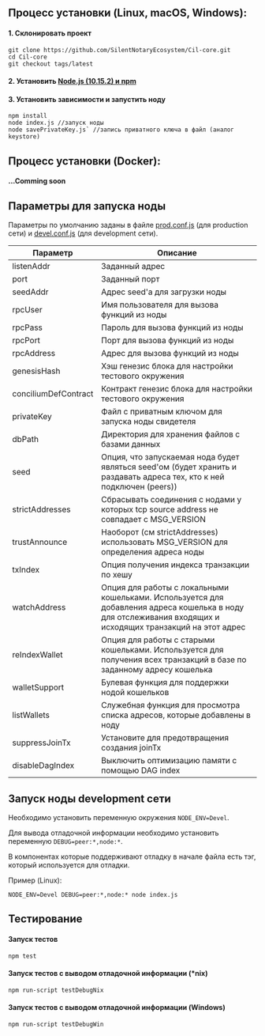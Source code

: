 ## Процесс установки (Linux, macOS, Windows):

#### 1. Склонировать проект

```
git clone https://github.com/SilentNotaryEcosystem/Cil-core.git
cd Cil-core
git checkout tags/latest
```

#### 2. Установить [Node.js (10.15.2) и npm](https://nodejs.org/dist/v10.15.2/node-v10.15.2.pkg)

#### 3. Установить зависимости и запустить ноду

```
npm install
node index.js //запуск ноды
node savePrivateKey.js` //запись приватного ключа в файл (аналог keystore)
```

## Процесс установки (Docker):

#### ...Comming soon

## Параметры для запуска ноды

Параметры по умолчанию заданы в файле [prod.conf.js](https://github.com/SilentNotaryEcosystem/Cil-core/blob/devel/config/prod.conf.js) (для production сети) и [devel.conf.js](https://github.com/SilentNotaryEcosystem/Cil-core/blob/devel/config/devel.conf.js) (для development сети).

| Параметр             | Описание                                                                                                                                                    |
| -------------------- | ----------------------------------------------------------------------------------------------------------------------------------------------------------- |
| listenAddr           | Заданный адрес                                                                                                                                              |
| port                 | Заданный порт                                                                                                                                               |
| seedAddr             | Адрес seed'а для загрузки ноды                                                                                                                              |
| rpcUser              | Имя пользователя для вызова функций из ноды                                                                                                                 |
| rpcPass              | Пароль для вызова функций из ноды                                                                                                                           |
| rpcPort              | Порт для вызова функций из ноды                                                                                                                             |
| rpcAddress           | Адрес для вызова функций из ноды                                                                                                                            |
| genesisHash          | Хэш генезис блока для настройки тестового окружения                                                                                                         |
| conciliumDefContract | Контракт генезис блока для настройки тестового окружения                                                                                                    |
| privateKey           | Файл с приватным ключом для запуска ноды свидетеля                                                                                                          |
| dbPath               | Директория для хранения файлов с базами данных                                                                                                              |
| seed                 | Опция, что запускаемая нода будет являться seed'ом (будет хранить и раздавать адреса тех, кто к ней подключен (peers))                                      |
| strictAddresses      | Сбрасывать соединения с нодами у которых tcp source address не совпадает с MSG_VERSION                                                                      |
| trustAnnounce        | Наоборот (см strictAddresses) использовать MSG_VERSION для определения адреса ноды                                                                          |
| txIndex              | Опция получения индекса транзакции по хешу                                                                                                                  |
| watchAddress         | Опция для работы с локальными кошельками. Используется для добавления адреса кошелька в ноду для отслеживания входящих и исходящих транзакций на этот адрес |
| reIndexWallet        | Опция для работы с старыми кошельками. Используется для получения всех транзакций в базе по заданному адресу кошелька                                       |
| walletSupport        | Булевая функция для поддержки нодой кошельков                                                                                                               |
| listWallets          | Служебная функция для просмотра списка адресов, которые добавлены в ноду                                                                                    |
| suppressJoinTx       | Установите для предотвращения создания joinTx                                                                                                               |
| disableDagIndex      | Выключить оптимизацию памяти с помощью DAG index                                                                                                            |

## Запуск ноды development сети

Необходимо установить переменную окружения `NODE_ENV=Devel`.

Для вывода отладочной информации необходимо установить переменную `DEBUG=peer:*,node:*`.

В компонентах которые поддерживают отладку в начале файла есть тэг, который используется для отладки.

Пример (Linux):

```
NODE_ENV=Devel DEBUG=peer:*,node:* node index.js
```

## Тестирование

#### Запуск тестов

`npm test`

#### Запуск тестов c выводом отладочной информации (\*nix)

`npm run-script testDebugNix`

#### Запуск тестов c выводом отладочной информации (Windows)

`npm run-script testDebugWin`

